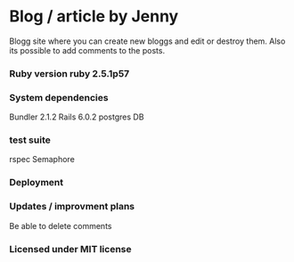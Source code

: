 # Blog / article by Jenny

Blogg site where you can create new bloggs and edit or destroy them. Also its possible to add comments to the posts.

### Ruby version ruby 2.5.1p57

### System dependencies

Bundler 2.1.2
Rails 6.0.2
postgres DB

### test suite

rspec
Semaphore

### Deployment

### Updates / improvment plans

Be able to delete comments

### Licensed under MIT license
